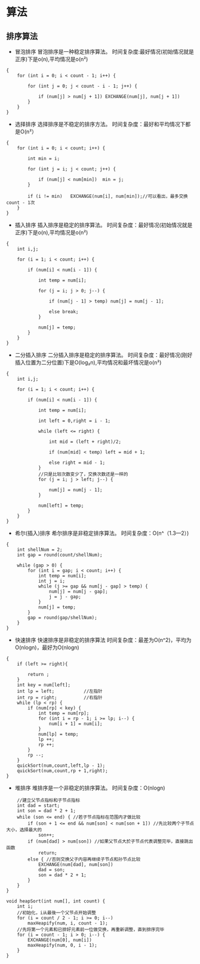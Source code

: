 #  算法

## 排序算法
- 冒泡排序
冒泡排序是一种稳定排序算法。
时间复杂度:最好情况(初始情况就是正序)下是o(n),平均情况是o(n²)

```void buddleSort(int num[],int count)
{
    for (int i = 0; i < count - 1; i++) {

        for (int j = 0; j < count - i - 1; j++) {

            if (num[j] > num[j + 1]) EXCHANGE(num[j], num[j + 1])
        }
    }
}
```
- 选择排序
选择排序是不稳定的排序方法。
时间复杂度：最好和平均情况下都是O(n²）

```void selectSort(int num[],int count)
{
    for (int i = 0; i < count; i++) {

        int min = i;

        for (int j = i; j < count; j++) {
            
            if (num[j] < num[min])  min = j;
        }

        if (i != min)   EXCHANGE(num[i], num[min]);//可以看出，最多交换count - 1次
    }
}
```
- 插入排序
插入排序是稳定的排序算法。
时间复杂度：最好情况(初始情况就是正序)下是o(n),平均情况是o(n²)

```void insertSort2(int num[],int count)
{
    int i,j;
    
    for (i = 1; i < count; i++) {
        
        if (num[i] < num[i - 1]) {
            
            int temp = num[i];
            
            for (j = i; j > 0; j--) {
                
                if (num[j - 1] > temp) num[j] = num[j - 1];
                
                else break;
            }
            
            num[j] = temp;
        }
    }
}
```
- 二分插入排序
二分插入排序是稳定的排序算法。
时间复杂度：最好情况(刚好插入位置为二分位置)下是O(log₂n),平均情况和最坏情况是o(n²)

```void insertSortBinary(int num[],int count)
{
    int i,j;
    
    for (i = 1; i < count; i++) {
        
        if (num[i] < num[i - 1]) {
            
            int temp = num[i];
            
            int left = 0,right = i - 1;
            
            while (left <= right) {
                
                int mid = (left + right)/2;
                
                if (num[mid] < temp) left = mid + 1;
                    
                else right = mid - 1;
            }
            //只是比较次数变少了，交换次数还是一样的
            for (j = i; j > left; j--) {
                
                num[j] = num[j - 1];
            }
            
            num[left] = temp;
        }
    }
}
```
- 希尔(插入)排序
希尔排序是非稳定排序算法。
时间复杂度：O(n^（1.3—2）)

```void shellSort(int num[],int count)
{
    int shellNum = 2;
    int gap = round(count/shellNum);

    while (gap > 0) {
        for (int i = gap; i < count; i++) {
            int temp = num[i];
            int j = i;
            while (j >= gap && num[j - gap] > temp) {
                num[j] = num[j - gap];
                j = j - gap;
            }
            num[j] = temp;
        }
        gap = round(gap/shellNum);
    }
}
```
- 快速排序
快速排序是非稳定的排序算法
时间复杂度：最差为O(n^2)，平均为O(nlogn)，最好为O(nlogn)

```void quickSort(int num[],int count,int left,int right)
{
    if (left >= right){
        
        return ;
    }
    int key = num[left];
    int lp = left;           //左指针
    int rp = right;          //右指针
    while (lp < rp) {
        if (num[rp] < key) {
            int temp = num[rp];
            for (int i = rp - 1; i >= lp; i--) {
                num[i + 1] = num[i];
            }
            num[lp] = temp;
            lp ++;
            rp ++;
        }
        rp --;
    }
    quickSort(num,count,left,lp - 1);
    quickSort(num,count,rp + 1,right);
}
```
- 堆排序
堆排序是一个非稳定的排序算法。
时间复杂度：O(nlogn)

```void maxHeapify(int num[], int start, int end) {
    //建立父节点指标和子节点指标
    int dad = start;
    int son = dad * 2 + 1;
    while (son <= end) { //若子节点指标在范围内才做比较
        if (son + 1 <= end && num[son] < num[son + 1]) //先比较两个子节点大小，选择最大的
            son++;
        if (num[dad] > num[son]) //如果父节点大於子节点代表调整完毕，直接跳出函数
            return;
        else { //否则交换父子内容再继续子节点和孙节点比较
            EXCHANGE(num[dad], num[son])
            dad = son;
            son = dad * 2 + 1;
        }
    }
}

void heapSort(int num[], int count) {
    int i;
    //初始化，i从最後一个父节点开始调整
    for (i = count / 2 - 1; i >= 0; i--)
        maxHeapify(num, i, count - 1);
    //先将第一个元素和已排好元素前一位做交换，再重新调整，直到排序完毕
    for (i = count - 1; i > 0; i--) {
        EXCHANGE(num[0], num[i])
        maxHeapify(num, 0, i - 1);
    }
}
```
